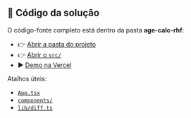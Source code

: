## 📂 Código da solução

O código-fonte completo está dentro da pasta **age-calc-rhf**:

- 👉 [Abrir a pasta do projeto](./age-calc-rhf/)
- 👉 [Abrir o `src/`](./age-calc-rhf/src/)
- ▶️ [Demo na Vercel](https://SEU-APP.vercel.app)

Atalhos úteis:
- [`App.tsx`](./age-calc-rhf/src/App.tsx)
- [`components/`](./age-calc-rhf/src/components/)
- [`lib/diff.ts`](./age-calc-rhf/src/lib/diff.ts)
